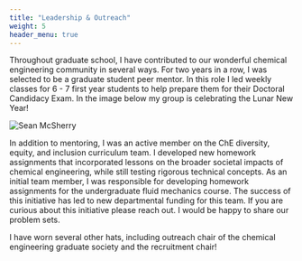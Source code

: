 ```yaml
---
title: "Leadership & Outreach"
weight: 5
header_menu: true
---
```


Throughout graduate school, I have contributed to our wonderful chemical engineering community in several ways. For two years in a row, I was selected to be a graduate student peer mentor. In this role I led weekly classes for 6 - 7 first year students to help prepare them for their Doctoral Candidacy Exam. In the image below my group is celebrating the Lunar New Year!

  ![Sean McSherry](images/mentoring.png) 

In addition to mentoring, I was an active member on the ChE diversity, equity, and inclusion curriculum team. I developed new homework assignments that incorporated lessons on the broader societal impacts of chemical engineering, while still testing rigorous technical concepts. As an initial team member, I was responsible for developing homework assignments for the undergraduate fluid mechanics course. The success of this initiative has led to new departmental funding for this team. If you are curious about this initiative please reach out. I would be happy to share our problem sets.

I have worn several other hats, including outreach chair of the chemical engineering graduate society and the recruitment chair!
